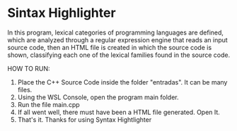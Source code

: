 # Sintax Highlighter
 In this program, lexical categories of programming languages are defined, which are analyzed through a regular expression engine that reads an input source code, then an HTML file is created in which the source code is shown, classifying each one of the lexical families found in the source code.


HOW TO RUN:

1. Place the C++ Source Code inside the folder "entradas". It can be many files. 
2. Using the WSL Console, open the program main folder.
3. Run the file main.cpp 
4. If all went well, there must have been a HTML file generated. Open It. 
5. That's it. Thanks for using Syntax Hightlighter 
